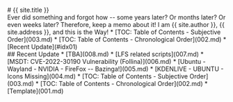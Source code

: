 ---
---

<br id="idx00">
# {{ site.title }}

<br id="idx01">
Ever did something and forgot how -- some years later?
Or months later? Or even weeks later? 
Therefore, keep a memo about it!
I am {{ site.author }}, {{ site.address }}, and this is the Way!
* [TOC: Table of Contents - Subjective Order](003.md)
* [TOC: Table of Contents - Chronological Order](002.md)
* [Recent Update](#idx01)

<br id="idx02">
## Recent Update
* [TBA](008.md)
* [LFS related scripts](007.md)
* [MSDT: CVE-2022-30190 Vulnerability (Follina)](006.md)
* [Ubuntu - Wayland - NVIDIA - FireFox -- Bazinga!](005.md)
* [KDENLIVE - UBUNTU - Icons Missing](004.md)
* [TOC: Table of Contents - Subjective Order](003.md)
* [TOC: Table of Contents - Chronological Order](002.md)
* [Template](001.md)

